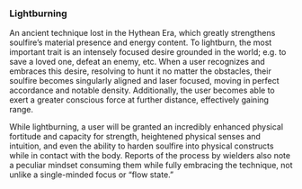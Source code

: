 ### Lightburning

An ancient technique lost in the Hythean Era, which greatly strengthens soulfire’s material presence and energy content. To lightburn, the most important trait is an intensely focused desire grounded in the world; e.g. to save a loved one, defeat an enemy, etc. When a user recognizes and embraces this desire, resolving to hunt it no matter the obstacles, their soulfire becomes singularly aligned and laser focused, moving in perfect accordance and notable density. Additionally, the user becomes able to exert a greater conscious force at further distance, effectively gaining range.

While lightburning, a user will be granted an incredibly enhanced physical fortitude and capacity for strength, heightened physical senses and intuition, and even the ability to harden soulfire into physical constructs while in contact with the body. Reports of the process by wielders also note a peculiar mindset consuming them while fully embracing the technique, not unlike a single-minded focus or “flow state.”